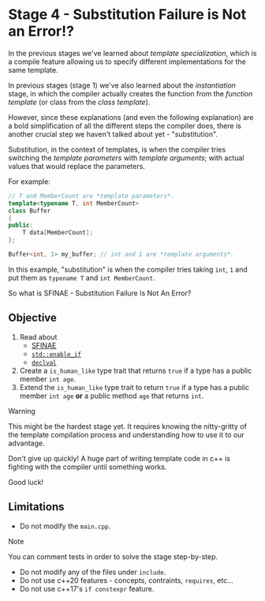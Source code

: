 # Stage 4 - Substitution Failure is Not an Error!?

In the previous stages we've learned about *template specialization*, which is a compile feature allowing us to specify different implementations for the same template.

In previous stages (stage 1) we've also learned about the *instantiation* stage, in which the compiler actually creates the function from the *function template* (or class from the *class template*).

However, since these explanations (and even the following explanation) are a bold simplification of all the different steps the compiler does, there is another crucial step we haven't talked about yet - "substitution".

Substitution, in the context of templates, is when the compiler tries switching the *template parameters* with *template arguments*; with actual values that would replace the parameters.

For example:

```c++
// T and MemberCount are *template parameters*.
template<typename T, int MemberCount>
class Buffer
{
public:
    T data[MemberCount];
};

Buffer<int, 1> my_buffer; // int and 1 are *template arguments*.
```

In this example, "substitution" is when the compiler tries taking `int`, `1` and put them as `typename T` and `int MemberCount`.

So what is SFINAE - Substitution Failure Is Not An Error?

## Objective

1. Read about
    - [SFINAE](https://en.cppreference.com/w/cpp/language/sfinae.html)
    - [`std::enable_if`](https://en.cppreference.com/w/cpp/types/enable_if.html)
    - [`declval`](https://en.cppreference.com/w/cpp/utility/declval.html)
2. Create a `is_human_like` type trait that returns `true` if a type has a public member `int age`.
3. Extend the `is_human_like` type trait to return `true` if a type has a public member `int age` **or** a public method `age` that returns `int`.

> [!WARNING]
> This might be the hardest stage yet. It requires knowing the nitty-gritty of the template compilation process and understanding how to use it to our advantage. 
> 
> Don't give up quickly! A huge part of writing template code in c++ is fighting with the compiler until something works.
>
> Good luck!


## Limitations

- Do not modify the `main.cpp`.

> [!NOTE]
> You can comment tests in order to solve the stage step-by-step.

- Do not modify any of the files under `include`.
- Do not use c++20 features - concepts, contraints, `requires`, etc...
- Do not use c++17's `if constexpr` feature.
